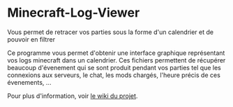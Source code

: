 # Minecraft-Log-Viewer
Vous permet de retracer vos parties sous la forme d'un calendrier et de pouvoir en filtrer

Ce programme vous permet d'obtenir une interface graphique représentant vos logs minecraft dans un calendrier. 
Ces fichiers permettent de récupérer beaucoup d'évenement qui se sont produit pendant vos parties tel que les connexions aux serveurs, le chat,
les mods chargés, l'heure précis de ces évenements, ...

Pour plus d'information, voir [le wiki du projet](https://github.com/raphael60650/Minecraft-Log-Viewer/wiki/Accueil).
